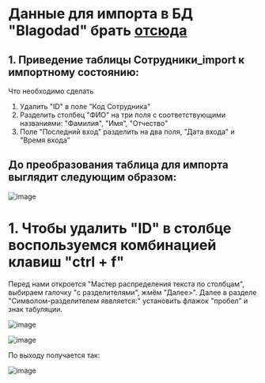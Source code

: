 #  Данные для импорта в БД "Blagodad" брать [отсюда](https://github.com/Julia-Zhirnova/Demoekzamen/tree/main/7%20задание%202022/09_1.2-2022_10/Вариант%2010/горнолыжный%20курорт/Сессия%201)

## 1. Приведение таблицы Сотрудники_import к импортному состоянию:

Что необходимо сделать
1. Удалить "ID" в поле "Код Сотрудника"
2. Разделить столбец "ФИО" на три поля с соответствующими названиями: "Фамилия", "Имя", "Отчество"
3. Поле "Последний вход" разделить на два поля, "Дата входа" и "Время входа"

## До преобразования таблица для импорта выглядит следующим образом:

![image](https://user-images.githubusercontent.com/73188898/202105414-2450722a-ba7a-4d4d-ac24-a9461fb3ad45.png)

# 1. Чтобы удалить "ID" в столбце  воспользуемся комбинацией клавиш "ctrl + f"  
Перед нами откроется "Мастер распределения текста по столбцам", выбираем галочку "с разделителями", жмём "Далее>". Далее в разделе "Символом-разделителем яввляется:" установить флажок "пробел" и знак табуляции.

![image](https://user-images.githubusercontent.com/73188898/202110043-e916a24f-7a2a-4c0a-9b30-00f05c4435aa.png)


![image](https://user-images.githubusercontent.com/73188898/202110500-450869e8-19e4-4201-89a0-b7fe6e7394f3.png)

По выходу получается так: 

![image](https://user-images.githubusercontent.com/73188898/202111824-268bbe7d-442b-483f-a744-7d3f3e1d984b.png)




